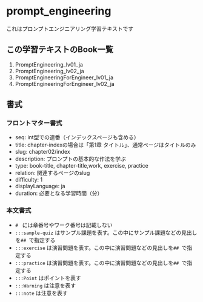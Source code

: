 # prompt_engineering
 
これはプロンプトエンジニアリング学習テキストです

## この学習テキストのBook一覧
1. PromptEngineering_lv01_ja
2. PromptEngineering_lv02_ja
3. PromptEngineeringForEngineer_lv01_ja
4. PromptEngineeringForEngineer_lv02_ja

## 書式
### フロントマター書式

- seq: int型での連番（インデックスページも含める）
- title: chapter-indexの場合は「第1章 タイトル」、通常ページはタイトルのみ
- slug: chapter02/index
- description: プロンプトの基本的な作法を学ぶ
- type: book-title, chapter-title,work, exercise, practice
- relation: 関連するページのslug
- difficulty: 1
- displayLanguage: ja
- duration: 必要となる学習時間（分）

### 本文書式

- `# ` には章番号やワーク番号は記載しない
- `:::sample-quiz` はサンプル課題を表す。この中にサンプル課題などの見出しを`## `で指定する
- `:::exercise` は演習問題を表す。この中に演習問題などの見出しを`## `で指定する
- `:::practice` は演習問題を表す。この中に演習問題などの見出しを`## `で指定する
- `:::Point` はポイントを表す
- `:::Warning` は注意を表す
- `:::note` は注意を表す







